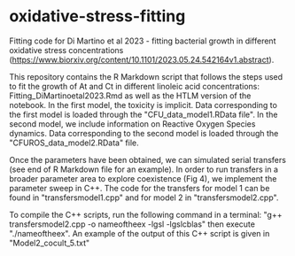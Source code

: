# oxidative-stress-fitting
Fitting code for Di Martino et al 2023 - fitting bacterial growth in different oxidative stress concentrations (https://www.biorxiv.org/content/10.1101/2023.05.24.542164v1.abstract). 

This repository contains the R Markdown script that follows the steps used to fit the growth of At and Ct in different linoleic acid concentrations: Fitting_DiMartinoetal2023.Rmd as well as the HTLM version of the notebook. 
In the first model, the toxicity is implicit. Data corresponding to the first model is loaded through the "CFU_data_model1.RData file". 
In the second model, we include information on Reactive Oxygen Species dynamics. Data corresponding to the second model is loaded through the "CFUROS_data_model2.RData" file. 

Once the parameters have been obtained, we can simulated serial transfers (see end of R Markdown file for an example). In order to run transfers in a broader parameter area to explore coexistence (Fig 4), we implement the parameter sweep in C++. The code for the transfers for model 1 can be found in "transfersmodel1.cpp" and for model 2 in "transfersmodel2.cpp". 

To compile the C++ scripts, run the following command in a terminal: "g++ transfersmodel2.cpp -o nameoftheex -lgsl -lgslcblas" then execute "./nameoftheex".
An example of the output of this C++ script is given in "Model2_cocult_5.txt"
